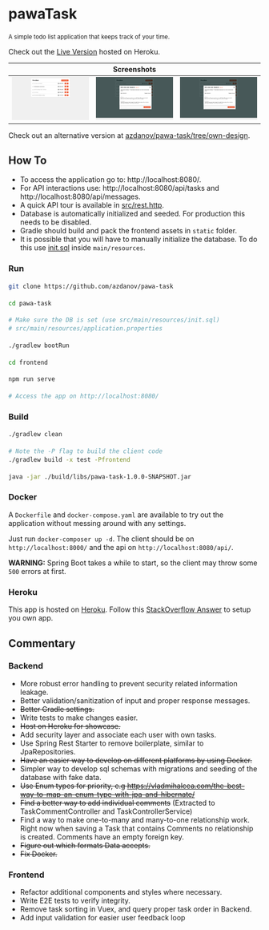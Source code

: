 # pawaTask

<small>A simple todo list application that keeps track of your time.</small>

Check out the [Live Version](https://pawatask-spring.herokuapp.com/) hosted on Heroku.

<table>
    <thead>
        <tr>
            <th colspan="3">Screenshots</th>
        </tr>
    </thead>
    <tbody>
        <tr valign="top">
            <td><img src="./screenshots/1.png"></a></td>
            <td><img src="./screenshots/2.png"></a></td>
            <td><img src="./screenshots/3.png"></a></td>
        </tr>
    </tbody>
</table>

Check out an alternative version at [azdanov/pawa-task/tree/own-design](https://github.com/azdanov/pawa-task/tree/own-design).

## How To

- To access the application go to: http://localhost:8080/.
- For API interactions use: http://localhost:8080/api/tasks and http://localhost:8080/api/messages.
- A quick API tour is available in [src/rest.http](src/rest.http).
- Database is automatically initialized and seeded. For production this needs to be disabled.
- Gradle should build and pack the frontend assets in `static` folder.
- It is possible that you will have to manually initialize the database. To do this use [init.sql](src/main/resources/init.sql) inside `main/resources`.

### Run

```bash
git clone https://github.com/azdanov/pawa-task

cd pawa-task

# Make sure the DB is set (use src/main/resources/init.sql)
# src/main/resources/application.properties

./gradlew bootRun

cd frontend

npm run serve

# Access the app on http://localhost:8080/
```

### Build

```bash
./gradlew clean

# Note the -P flag to build the client code
./gradlew build -x test -Pfrontend

java -jar ./build/libs/pawa-task-1.0.0-SNAPSHOT.jar
```

### Docker

A `Dockerfile` and `docker-compose.yaml` are available to try out the application without messing around with any settings.

Just run `docker-composer up -d`. The client should be on `http://localhost:8000/` and the api on `http://localhost:8080/api/`.

**WARNING:** Spring Boot takes a while to start, so the client may throw some `500` errors at first.

### Heroku

This app is hosted on [Heroku](https://heroku.com/home). Follow this [StackOverflow Answer](https://stackoverflow.com/questions/33633243/connecting-to-heroku-postgres-from-spring-boot/49978310#49978310) to setup you own app.

## Commentary

### Backend

- More robust error handling to prevent security related information leakage.
- Better validation/sanitization of input and proper response messages.
- ~~Better Gradle settings.~~
- Write tests to make changes easier.
- ~~Host on Heroku for showcase.~~
- Add security layer and associate each user with own tasks.
- Use Spring Rest Starter to remove boilerplate, similar to JpaRepositories.
- ~~Have an easier way to develop on different platforms by using Docker.~~
- Simpler way to develop sql schemas with migrations and seeding of the database with fake data.
- ~~Use Enum types for priority, e.g https://vladmihalcea.com/the-best-way-to-map-an-enum-type-with-jpa-and-hibernate/~~
- ~~Find a better way to add individual comments~~ (Extracted to TaskCommentController and TaskControllerService)
- Find a way to make one-to-many and many-to-one relationship work. Right now when saving a Task that contains Comments no relationship is created. Comments have an empty foreign key.
- ~~Figure out which formats Data accepts.~~
- ~~Fix Docker.~~

### Frontend

- Refactor additional components and styles where necessary.
- Write E2E tests to verify integrity.
- Remove task sorting in Vuex, and query proper task order in Backend.
- Add input validation for easier user feedback loop
